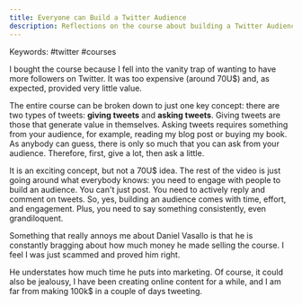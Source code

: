 ```yaml
---
title: Everyone can Build a Twitter Audience
description: Reflections on the course about building a Twitter Audience by Daniel Vassallo
---
```

Keywords: #twitter #courses

I bought the course because I fell into the vanity trap of wanting to have more followers on Twitter. It was too expensive (around 70U$) and, as expected, provided very little value. 

The entire course can be broken down to just one key concept: there are two types of tweets: **giving tweets** and **asking tweets**. Giving tweets are those that generate value in themselves. Asking tweets requires something from your audience, for example, reading my blog post or buying my book. As anybody can guess, there is only so much that you can ask from your audience. Therefore, first, give a lot, then ask a little. 

It is an exciting concept, but not a 70U$ idea. The rest of the video is just going around what everybody knows: you need to engage with people to build an audience. You can't just post. You need to actively reply and comment on tweets. So, yes, building an audience comes with time, effort, and engagement. Plus, you need to say something consistently, even grandiloquent. 

Something that really annoys me about Daniel Vasallo is that he is constantly bragging about how much money he made selling the course. I feel I was just scammed and proved him right. 

He understates how much time he puts into marketing. Of course, it could also be jealousy, I have been creating online content for a while, and I am far from making 100k$ in a couple of days tweeting. 